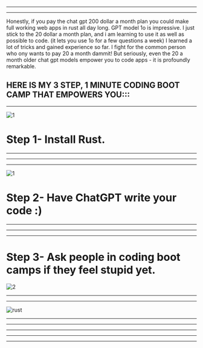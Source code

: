 


-----------------------------------------------------------
-----------------------------------------------------------
Honestly, if you pay the chat gpt 200 dollar a month plan you could make full
working web apps in rust all day long. GPT model 1o is impressive. I just stick to 
the 20 dollar a month plan, and i am learning to use it as well as possible to 
code. (it lets you use 1o for a few questions a week) I learned a lot of tricks and gained experience so far. I fight for the
common person who ony wants to pay 20 a month dammit! But seriously, even the 20 a month
older chat gpt models empower you to code apps - it is profoundly remarkable. 

HERE IS MY 3 STEP, 1 MINUTE CODING BOOT CAMP THAT EMPOWERS YOU::: 
-----------------------------------------------------------
-----------------------------------------------------------
![1](https://github.com/user-attachments/assets/2328cde6-b47f-4efc-978b-9c331dfefb94)
# Step 1- Install Rust. 

-----------------------------------------------------------
-----------------------------------------------------------
-----------------------------------------------------------
![1](https://github.com/user-attachments/assets/3695a732-502d-408d-865e-ebdcff7c9216)
# Step 2- Have ChatGPT write your code :) 


-----------------------------------------------------------
-----------------------------------------------------------
-----------------------------------------------------------
# Step 3- Ask people in coding boot camps if they feel stupid yet. 
![2](https://github.com/user-attachments/assets/da346cb4-458a-4803-8e4a-bca0c5842cfc)

-----------------------------------------------------------
-----------------------------------------------------------








![rust](https://github.com/user-attachments/assets/4788eba0-1db7-4dc9-a675-a8478e0c9e10)


-----------------------------------------------------------
-----------------------------------------------------------




-----------------------------------------------------------
-----------------------------------------------------------
-----------------------------------------------------------
